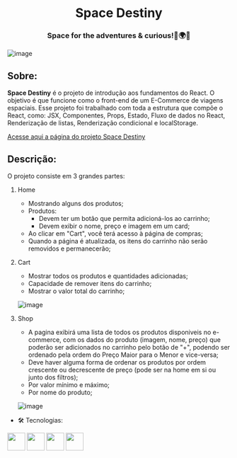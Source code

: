 <h1 align="center">Space Destiny</h1>
<h3 align="center">Space for the adventures & curious!🚀🌍🌚</h3>

![image](https://user-images.githubusercontent.com/111308068/212761975-ad2e0d16-a4d7-469d-96ca-c6bfde00870e.png)

## Sobre:

**Space Destiny** é o projeto de introdução aos fundamentos do React. O objetivo é que funcione como o front-end de um E-Commerce de viagens espaciais. Esse projeto foi trabalhado com toda a estrutura que compõe o React, como: JSX, Componentes, Props, Estado, Fluxo de dados no React, Renderização de listas, Renderização condicional e localStorage.

<a href="https://diligent-blow.surge.sh/home">Acesse aqui a página do projeto Space Destiny</a>

## Descrição:

O projeto consiste em 3 grandes partes:

1. Home
    - Mostrando alguns dos produtos;
    - Produtos:
        - Devem ter um botão que permita adicioná-los ao carrinho;
        - Devem exibir o nome, preço e imagem em um card;
	- Ao clicar em "Cart", você terá acesso à página de compras;
	- Quando a página é atualizada, os itens do carrinho não serão removidos e permanecerão;
2. Cart
    - Mostrar todos os produtos e quantidades adicionadas;
    - Capacidade de remover itens do carrinho;
    - Mostrar o valor total do carrinho;
    
    ![image](https://user-images.githubusercontent.com/111308068/212764593-e31e2266-83a0-47c4-b5ae-e35e4c7cda7a.png)
            
3. Shop
    - A pagina exibirá uma lista de todos os produtos disponiveis no e-commerce, com os dados do produto (imagem, nome, preço) que poderão ser adicionados no carrinho     pelo botão de "+", podendo ser ordenado pela ordem do Preço Maior para o Menor e vice-versa;
    - Deve haver alguma forma de ordenar os produtos por ordem crescente ou decrescente de preço (pode ser na home em si ou junto dos filtros);
    - Por valor mínimo e máximo;
    - Por nome do produto;
    
    ![image](https://user-images.githubusercontent.com/111308068/212761652-2f25a6ea-8948-49a8-90f6-97d235f3052e.png)
    
- 🛠️ Tecnologias:

<img src="https://cdn.jsdelivr.net/gh/devicons/devicon/icons/css3/css3-original.svg" width="40" height="40"/> <img 
src="https://cdn.jsdelivr.net/gh/devicons/devicon/icons/html5/html5-original.svg" width="40" height="40" /> <img src="https://cdn.jsdelivr.net/gh/devicons/devicon/icons/javascript/javascript-original.svg" width="40" height="40" /> <img src="https://cdn.jsdelivr.net/gh/devicons/devicon/icons/react/react-original-wordmark.svg" width="40" height="40"/>
